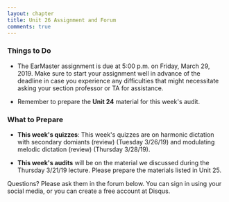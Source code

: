 ```yaml
---
layout: chapter
title: Unit 26 Assignment and Forum
comments: true
---
```


### Things to Do

- The EarMaster assignment is due at 5:00 p.m. on Friday, March 29, 2019. Make sure to start your assignment well in advance of the deadline in case you experience any difficulties that might necessitate asking your section professor or TA for assistance.

- Remember to prepare the **Unit 24** material for this week's audit.

### What to Prepare

- **This week's quizzes**: This week's quizzes are on harmonic dictation with secondary domiants (review) (Tuesday 3/26/19) and modulating melodic dictation (review) (Thursday 3/28/19).

- **This week's audits** will be on the material we discussed during the Thursday 3/21/19 lecture. Please prepare the materials listed in Unit 25.

Questions? Please ask them in the forum below. You can sign in using your social media, or you can create a free account at Disqus.